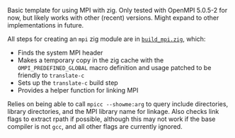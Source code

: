 Basic template for using MPI with zig. Only tested with OpenMPI 5.0.5-2 for now, but
likely works with other (recent) versions.
Might expand to other implementations in future.

All steps for creating an `mpi` zig module are in
[`build_mpi.zig`](build_mpi.zig), which:
- Finds the system MPI header
- Makes a temporary copy in the zig cache with the `OMPI_PREDEFINED_GLOBAL`
  macro definition and usage patched to be friendly
  to `translate-c`
- Sets up the `translate-c` build step
- Provides a helper function for linking MPI

Relies on being able to call `mpicc --showme:arg` to query include directories,
library directories, and the MPI library name for linkage.
Also checks link flags to extract rpath if possible, although this may not work
if the base compiler is not `gcc`, and all other flags are currently ignored.
